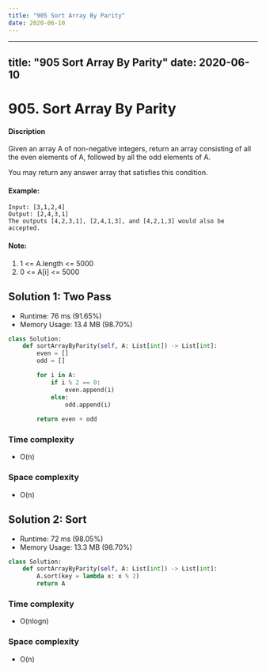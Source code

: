 ```yaml
---
title: "905 Sort Array By Parity"
date: 2020-06-10
---
```


---
title: "905 Sort Array By Parity"
date: 2020-06-10
---

# 905. Sort Array By Parity

#### Discription

Given an array A of non-negative integers, return an array consisting of all the even elements of A, followed by all the odd elements of A.

You may return any answer array that satisfies this condition.

#### Example:

```
Input: [3,1,2,4]
Output: [2,4,3,1]
The outputs [4,2,3,1], [2,4,1,3], and [4,2,1,3] would also be accepted.
```

#### Note:

1. 1 <= A.length <= 5000
2. 0 <= A[i] <= 5000

## Solution 1: Two Pass

- Runtime: 76 ms (91.65%)
- Memory Usage: 13.4 MB (98.70%)

```python
class Solution:
    def sortArrayByParity(self, A: List[int]) -> List[int]:
        even = []
        odd = []

        for i in A:
            if i % 2 == 0:
                even.append(i)
            else:
                odd.append(i)
        
        return even + odd
```

### Time complexity

- O(n)

### Space complexity

- O(n)

## Solution 2: Sort

- Runtime: 72 ms (98.05%)
- Memory Usage: 13.3 MB (98.70%)

```python
class Solution:
    def sortArrayByParity(self, A: List[int]) -> List[int]:
        A.sort(key = lambda x: x % 2)
        return A
```

### Time complexity

- O(nlogn)

### Space complexity

- O(n)
